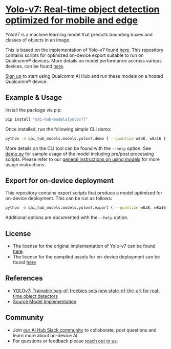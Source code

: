 # [Yolo-v7: Real-time object detection optimized for mobile and edge](https://aihub.qualcomm.com/models/yolov7)

YoloV7 is a machine learning model that predicts bounding boxes and classes of objects in an image.

This is based on the implementation of Yolo-v7 found [here](https://github.com/WongKinYiu/yolov7/). This repository contains scripts for optimized on-device
export suitable to run on Qualcomm® devices. More details on model performance
accross various devices, can be found [here](https://aihub.qualcomm.com/models/yolov7).

[Sign up](https://myaccount.qualcomm.com/signup) to start using Qualcomm AI Hub and run these models on a hosted Qualcomm® device.




## Example & Usage

Install the package via pip:
```bash
pip install "qai-hub-models[yolov7]"
```


Once installed, run the following simple CLI demo:

```bash
python -m qai_hub_models.models.yolov7.demo { --quantize w8a8, w8a16 }
```
More details on the CLI tool can be found with the `--help` option. See
[demo.py](demo.py) for sample usage of the model including pre/post processing
scripts. Please refer to our [general instructions on using
models](../../../#getting-started) for more usage instructions.

## Export for on-device deployment

This repository contains export scripts that produce a model optimized for
on-device deployment. This can be run as follows:

```bash
python -m qai_hub_models.models.yolov7.export { --quantize w8a8, w8a16 }
```
Additional options are documented with the `--help` option.


## License
* The license for the original implementation of Yolo-v7 can be found
  [here](https://github.com/WongKinYiu/yolov7/blob/main/LICENSE.md).
* The license for the compiled assets for on-device deployment can be found [here](https://github.com/WongKinYiu/yolov7/blob/main/LICENSE.md)


## References
* [YOLOv7: Trainable bag-of-freebies sets new state-of-the-art for real-time object detectors](https://arxiv.org/abs/2207.02696)
* [Source Model Implementation](https://github.com/WongKinYiu/yolov7/)



## Community
* Join [our AI Hub Slack community](https://aihub.qualcomm.com/community/slack) to collaborate, post questions and learn more about on-device AI.
* For questions or feedback please [reach out to us](mailto:ai-hub-support@qti.qualcomm.com).
